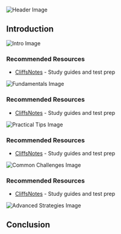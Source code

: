 # 


![Header Image](https://fal.media/files/monkey/dOU_jSIJGgRNmWRBWBFAV.png)

## Introduction


![Intro Image](https://fal.media/files/penguin/ujjzHGaZnowfkLwxq0BeK.png)



### Recommended Resources
- [CliffsNotes](https://www.cliffsnotes.com/) - Study guides and test prep


![Fundamentals Image](https://fal.media/files/tiger/mN2xI8KqbdeaL4VuBhe0Q.png)



### Recommended Resources
- [CliffsNotes](https://www.cliffsnotes.com/) - Study guides and test prep


![Practical Tips Image](https://fal.media/files/kangaroo/M-pbrlNrXLpugZ95BuEQQ.png)



### Recommended Resources
- [CliffsNotes](https://www.cliffsnotes.com/) - Study guides and test prep


![Common Challenges Image](https://fal.media/files/tiger/B1YuRmmmhHVq8ab1qRPOH.png)



### Recommended Resources
- [CliffsNotes](https://www.cliffsnotes.com/) - Study guides and test prep


![Advanced Strategies Image](https://fal.media/files/zebra/5wVzmkXGaSJq4W89A-6zp.png)

## Conclusion

